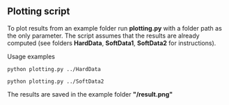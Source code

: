 ## Plotting script

To plot results from an example folder run **plotting.py** with a folder path as the only parameter. The script assumes that the results are already computed (see folders **HardData**, **SoftData1**, **SoftData2** for instructions).


Usage examples
```
python plotting.py ../HardData
```

```
python plotting.py ../SoftData2
```

The results are saved in the example folder **"/result.png"**

